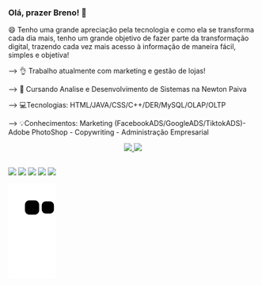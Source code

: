 ### Olá, prazer Breno! 👋

<!--
**BRF2002/BRF2002** is a ✨ _special_ ✨ repository because its `README.md` (this file) appears on your GitHub profile.

--> 😄 Tenho uma grande apreciação pela tecnologia e como ela se transforma cada dia mais, tenho um grande objetivo de fazer parte da transformação digital, trazendo cada vez mais acesso à informação de maneira fácil, simples e objetiva!

--> 👌 Trabalho atualmente com marketing e gestão de lojas!

--> 📒 Cursando Analise e Desenvolvimento de Sistemas na Newton Paiva

--> 💻Tecnologias: HTML/JAVA/CSS/C++/DER/MySQL/OLAP/OLTP

--> 💡Conhecimentos: Marketing (FacebookADS/GoogleADS/TiktokADS)- Adobe PhotoShop - Copywriting - Administração Empresarial


<div align="center">
  <a href="https://github.com/BRF2002">
  <img height="180em" src="https://github-readme-stats.vercel.app/api?username=brf2002&show_icons=true&theme=dracula&include_all_commits=true&count_private=true"/>
  <img height="180em" src="https://github-readme-stats.vercel.app/api/top-langs/?username=rafaballerini&layout=compact&langs_count=7&theme=dracula"/>
</div>
  
  ##
 
<div> 
  <a href="https://instagram.com/brenin.02" target="_blank"><img src="https://img.shields.io/badge/-Instagram-%23E4405F?style=for-the-badge&logo=instagram&logoColor=white" target="_blank"></a>
 	<a href="https://www.twitch.tv/brf2002" target="_blank"><img src="https://img.shields.io/badge/Twitch-9146FF?style=for-the-badge&logo=twitch&logoColor=white" target="_blank"></a>
 <a href="https://discord.gg/wagxzStdcR" target="_blank"><img src="https://img.shields.io/badge/Discord-7289DA?style=for-the-badge&logo=discord&logoColor=white" target="_blank"></a> 
  <a href = "mailto:breno_ramosferreira@hotmail.com"><img src="https://img.shields.io/badge/-Gmail-%23333?style=for-the-badge&logo=gmail&logoColor=white" target="_blank"></a>
  <a href="https://www.linkedin.com/in/breno-ramos-227a201b4/" target="_blank"><img src="https://img.shields.io/badge/-LinkedIn-%230077B5?style=for-the-badge&logo=linkedin&logoColor=white" target="_blank"></a> 
 
  ![Snake animation](https://github.com/rafaballerini/rafaballerini/blob/output/github-contribution-grid-snake.svg)
 
</div>

